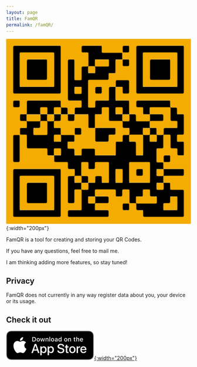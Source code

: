 ```yaml
---
layout: page
title: FamQR
permalink: /famQR/
---
```


![Screenshot](/assets/img/famQR.png){:width="200px"}

FamQR is a tool for creating and storing your QR Codes.

If you have any questions, feel free to mail me.

I am thinking adding more features, so stay tuned!

## Privacy

FamQR does not currently in any way register data about you, your device or its usage.

## Check it out

[![AppStore link](/assets/img/Download_on_the_App_Store_Badge_US-UK_RGB_blk_092917.svg){:width="200px"}](https://apps.apple.com/us/app/famqr/id1603699536)
